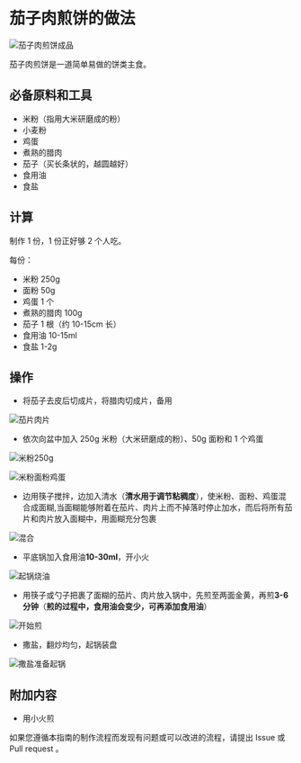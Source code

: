 # 茄子肉煎饼的做法

![茄子肉煎饼成品](./茄子肉煎饼.jpg)

茄子肉煎饼是一道简单易做的饼类主食。

## 必备原料和工具

* 米粉（指用大米研磨成的粉）
* 小麦粉
* 鸡蛋
* 煮熟的腊肉
* 茄子（买长条状的，越圆越好）
* 食用油
* 食盐

## 计算

制作 1 份，1 份正好够 2 个人吃。

每份：

* 米粉 250g
* 面粉 50g
* 鸡蛋 1 个
* 煮熟的腊肉 100g
* 茄子 1 根（约 10-15cm 长）
* 食用油 10-15ml
* 食盐 1-2g

## 操作

* 将茄子去皮后切成片，将腊肉切成片，备用

![茄片肉片](./1茄片肉片.jpg)

* 依次向盆中加入 250g 米粉（大米研磨成的粉）、50g 面粉和 1 个鸡蛋

![米粉250g](./2米粉250g.jpg)

![米粉面粉鸡蛋](./3米粉面粉鸡蛋.jpg)

* 边用筷子搅拌，边加入清水（**清水用于调节粘稠度**），使米粉、面粉、鸡蛋混合成面糊,当面糊能够附着在茄片、肉片上而不掉落时停止加水，而后将所有茄片和肉片放入面糊中，用面糊充分包裹

![混合](./4混合.jpg)

* 平底锅加入食用油**10-30ml**，开小火

![起锅烧油](./5起锅烧油.jpg)

* 用筷子或勺子把裹了面糊的茄片、肉片放入锅中，先煎至两面金黄，再煎**3-6分钟**（**煎的过程中，食用油会变少，可再添加食用油**）

![开始煎](./6开始煎.jpg)

* 撒盐，翻炒均匀，起锅装盘

![撒盐准备起锅](./7撒盐准备起锅.jpg)

## 附加内容

* 用小火煎

如果您遵循本指南的制作流程而发现有问题或可以改进的流程，请提出 Issue 或 Pull request 。
